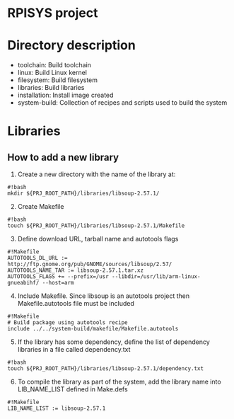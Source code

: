 # RPISYS project

# Directory description 

* toolchain: Build toolchain
* linux: Build Linux kernel
* filesystem: Build filesystem
* libraries: Build libraries
* installation: Install image created
* system-build: Collection of recipes and scripts used to build the system

# Libraries #

## How to add a new library

1. Create a new directory with the name of the library at:
```
#!bash
mkdir ${PRJ_ROOT_PATH}/libraries/libsoup-2.57.1/
```
2. Create Makefile 

```
#!bash
touch ${PRJ_ROOT_PATH}/libraries/libsoup-2.57.1/Makefile
```

3. Define download URL, tarball name and autotools flags

```
#!Makefile
AUTOTOOLS_DL_URL := http://ftp.gnome.org/pub/GNOME/sources/libsoup/2.57/
AUTOTOOLS_NAME_TAR := libsoup-2.57.1.tar.xz
AUTOTOOLS_FLAGS += --prefix=/usr --libdir=/usr/lib/arm-linux-gnueabihf/ --host=arm
```

4. Include Makefile. Since libsoup is an autotools project then Makefile.autotools file must be included

```
#!Makefile
# Build package using autotools recipe
include ../../system-build/makefile/Makefile.autotools
```

5. If the library has some dependency, define the list of dependency libraries in a file called dependency.txt

```
#!bash
touch ${PRJ_ROOT_PATH}/libraries/libsoup-2.57.1/dependency.txt
```

6. To compile the library as part of the system, add the library name into LIB_NAME_LIST defined in Make.defs

```
#!Makefile
LIB_NAME_LIST := libsoup-2.57.1
```